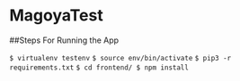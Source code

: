 # MagoyaTest

##Steps For Running the App


`$ virtualenv testenv`
`$ source env/bin/activate`
`$ pip3 -r requirements.txt`
`$ cd frontend/
 $ npm install`
